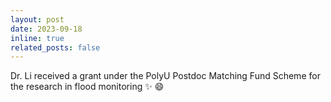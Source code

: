```yaml
---
layout: post
date: 2023-09-18
inline: true
related_posts: false
---
```


Dr. Li received a grant under the PolyU Postdoc Matching Fund Scheme for the research in flood monitoring :sparkles: :smile:

